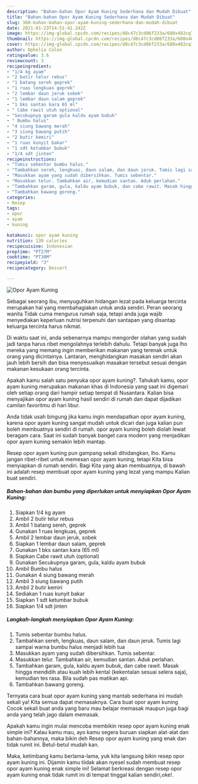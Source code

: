 ```yaml
---
description: "Bahan-bahan Opor Ayam Kuning Sederhana dan Mudah Dibuat"
title: "Bahan-bahan Opor Ayam Kuning Sederhana dan Mudah Dibuat"
slug: 360-bahan-bahan-opor-ayam-kuning-sederhana-dan-mudah-dibuat
date: 2021-01-23T14:51:41.242Z
image: https://img-global.cpcdn.com/recipes/d8c47c3cd86f233a/680x482cq70/opor-ayam-kuning-foto-resep-utama.jpg
thumbnail: https://img-global.cpcdn.com/recipes/d8c47c3cd86f233a/680x482cq70/opor-ayam-kuning-foto-resep-utama.jpg
cover: https://img-global.cpcdn.com/recipes/d8c47c3cd86f233a/680x482cq70/opor-ayam-kuning-foto-resep-utama.jpg
author: Ophelia Colon
ratingvalue: 3.6
reviewcount: 3
recipeingredient:
- "1/4 kg ayam"
- "2 butir telur rebus"
- "1 batang sereh geprek"
- "1 ruas lengkuas geprek"
- "2 lembar daun jeruk sobek"
- "1 lembar daun salam geprek"
- "1 bks santan kara 65 ml"
- " Cabe rawit utuh optional"
- "Secukupnya garam gula kaldu ayam bubuk"
- " Bumbu halus"
- "4 siung bawang merah"
- "3 siung bawang putih"
- "2 butir kemiri"
- "1 ruas kunyit bakar"
- "1 sdt ketumbar bubuk"
- "1/4 sdt jinten"
recipeinstructions:
- "Tumis sebentar bumbu halus."
- "Tambahkan sereh, lengkuas, daun salam, dan daun jeruk. Tumis lagi sampai warna bumbu halus menjadi lebih tua"
- "Masukkan ayam yang sudah dibersihkan. Tumis sebentar."
- "Masukkan telur. Tambahkan air, kemudian santan. Aduk perlahan."
- "Tambahkan garam, gula, kaldu ayam bubuk, dan cabe rawit. Masak hingga mendidih atau kuah lebih kental (kekentalan sesuai selera saja), kemudian tes rasa. Bila sudah pas matikan api."
- "Tambahkan bawang goreng."
categories:
- Resep
tags:
- opor
- ayam
- kuning

katakunci: opor ayam kuning 
nutrition: 139 calories
recipecuisine: Indonesian
preptime: "PT27M"
cooktime: "PT30M"
recipeyield: "3"
recipecategory: Dessert

---
```



![Opor Ayam Kuning](https://img-global.cpcdn.com/recipes/d8c47c3cd86f233a/680x482cq70/opor-ayam-kuning-foto-resep-utama.jpg)

Sebagai seorang ibu, menyuguhkan hidangan lezat pada keluarga tercinta merupakan hal yang membahagiakan untuk anda sendiri. Peran seorang  wanita Tidak cuma mengurus rumah saja, tetapi anda juga wajib menyediakan keperluan nutrisi terpenuhi dan santapan yang disantap keluarga tercinta harus nikmat.

Di waktu  saat ini, anda sebenarnya mampu mengorder olahan yang sudah jadi tanpa harus ribet mengolahnya terlebih dahulu. Tetapi banyak juga lho mereka yang memang ingin memberikan makanan yang terenak untuk orang yang dicintainya. Lantaran, menghidangkan masakan sendiri akan jauh lebih bersih dan bisa menyesuaikan masakan tersebut sesuai dengan makanan kesukaan orang tercinta. 



Apakah kamu salah satu penyuka opor ayam kuning?. Tahukah kamu, opor ayam kuning merupakan makanan khas di Indonesia yang saat ini digemari oleh setiap orang dari hampir setiap tempat di Nusantara. Kalian bisa menyajikan opor ayam kuning hasil sendiri di rumah dan dapat dijadikan camilan favoritmu di hari libur.

Anda tidak usah bingung jika kamu ingin mendapatkan opor ayam kuning, karena opor ayam kuning sangat mudah untuk dicari dan juga kalian pun boleh membuatnya sendiri di rumah. opor ayam kuning boleh diolah lewat beragam cara. Saat ini sudah banyak banget cara modern yang menjadikan opor ayam kuning semakin lebih mantap.

Resep opor ayam kuning pun gampang sekali dihidangkan, lho. Kamu jangan ribet-ribet untuk memesan opor ayam kuning, tetapi Kita bisa menyiapkan di rumah sendiri. Bagi Kita yang akan membuatnya, di bawah ini adalah resep membuat opor ayam kuning yang lezat yang mampu Kalian buat sendiri.

<!--inarticleads1-->

##### Bahan-bahan dan bumbu yang diperlukan untuk menyiapkan Opor Ayam Kuning:

1. Siapkan 1/4 kg ayam
1. Ambil 2 butir telur rebus
1. Ambil 1 batang sereh, geprek
1. Gunakan 1 ruas lengkuas, geprek
1. Ambil 2 lembar daun jeruk, sobek
1. Siapkan 1 lembar daun salam, geprek
1. Gunakan 1 bks santan kara (65 ml)
1. Siapkan  Cabe rawit utuh (optional)
1. Gunakan Secukupnya garam, gula, kaldu ayam bubuk
1. Ambil  Bumbu halus
1. Gunakan 4 siung bawang merah
1. Ambil 3 siung bawang putih
1. Ambil 2 butir kemiri
1. Sediakan 1 ruas kunyit bakar
1. Siapkan 1 sdt ketumbar bubuk
1. Siapkan 1/4 sdt jinten




<!--inarticleads2-->

##### Langkah-langkah menyiapkan Opor Ayam Kuning:

1. Tumis sebentar bumbu halus.
1. Tambahkan sereh, lengkuas, daun salam, dan daun jeruk. Tumis lagi sampai warna bumbu halus menjadi lebih tua
1. Masukkan ayam yang sudah dibersihkan. Tumis sebentar.
1. Masukkan telur. Tambahkan air, kemudian santan. Aduk perlahan.
1. Tambahkan garam, gula, kaldu ayam bubuk, dan cabe rawit. Masak hingga mendidih atau kuah lebih kental (kekentalan sesuai selera saja), kemudian tes rasa. Bila sudah pas matikan api.
1. Tambahkan bawang goreng.




Ternyata cara buat opor ayam kuning yang mantab sederhana ini mudah sekali ya! Kita semua dapat memasaknya. Cara buat opor ayam kuning Cocok sekali buat anda yang baru mau belajar memasak maupun juga bagi anda yang telah jago dalam memasak.

Apakah kamu ingin mulai mencoba membikin resep opor ayam kuning enak simple ini? Kalau kamu mau, ayo kamu segera buruan siapkan alat-alat dan bahan-bahannya, maka bikin deh Resep opor ayam kuning yang enak dan tidak rumit ini. Betul-betul mudah kan. 

Maka, ketimbang kamu berlama-lama, yuk kita langsung bikin resep opor ayam kuning ini. Dijamin kamu tiidak akan nyesel sudah membuat resep opor ayam kuning enak simple ini! Selamat berkreasi dengan resep opor ayam kuning enak tidak rumit ini di tempat tinggal kalian sendiri,oke!.

